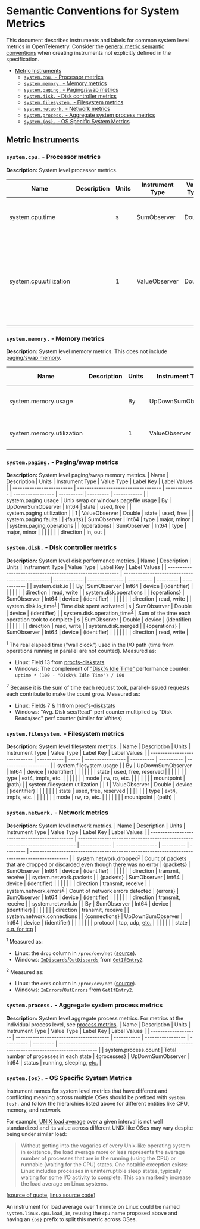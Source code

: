 # Semantic Conventions for System Metrics

This document describes instruments and labels for common system level
metrics in OpenTelemetry. Consider the [general metric semantic
conventions](README.md#general-metric-semantic-conventions) when creating
instruments not explicitly defined in the specification.

<!-- Re-generate TOC with `markdown-toc --no-first-h1 -i` -->

<!-- toc -->

- [Metric Instruments](#metric-instruments)
  * [`system.cpu.` - Processor metrics](#systemcpu---processor-metrics)
  * [`system.memory.` - Memory metrics](#systemmemory---memory-metrics)
  * [`system.paging.` - Paging/swap metrics](#systempaging---pagingswap-metrics)
  * [`system.disk.` - Disk controller metrics](#systemdisk---disk-controller-metrics)
  * [`system.filesystem.` - Filesystem metrics](#systemfilesystem---filesystem-metrics)
  * [`system.network.` - Network metrics](#systemnetwork---network-metrics)
  * [`system.process.` - Aggregate system process metrics](#systemprocess---aggregate-system-process-metrics)
  * [`system.{os}.` - OS Specific System Metrics](#systemos---os-specific-system-metrics)

<!-- tocstop -->

## Metric Instruments

### `system.cpu.` - Processor metrics

**Description:** System level processor metrics.

| Name                   | Description | Units | Instrument Type | Value Type | Label Key(s) | Label Values                        |
| ---------------------- | ----------- | ----- | --------------- | ---------- | ------------ | ----------------------------------- |
| system.cpu.time        |             | s     | SumObserver     | Double     | state        | idle, user, system, interrupt, etc. |
|                        |             |       |                 |            | cpu          | CPU number [0..n-1]                 |
| system.cpu.utilization |             | 1     | ValueObserver   | Double     | state        | idle, user, system, interrupt, etc. |
|                        |             |       |                 |            | cpu          | CPU number (0..n)                   |

### `system.memory.` - Memory metrics

**Description:** System level memory metrics. This does not include [paging/swap
memory](#systempaging---pagingswap-metrics).

| Name                      | Description | Units | Instrument Type   | Value Type | Label Key | Label Values             |
| ------------------------- | ----------- | ----- | ----------------- | ---------- | --------- | ------------------------ |
| system.memory.usage       |             | By    | UpDownSumObserver | Int64      | state     | used, free, cached, etc. |
| system.memory.utilization |             | 1     | ValueObserver     | Double     | state     | used, free, cached, etc. |

### `system.paging.` - Paging/swap metrics

**Description:** System level paging/swap memory metrics.
| Name                      | Description                         | Units        | Instrument Type   | Value Type | Label Key | Label Values |
| ------------------------- | ----------------------------------- | ------------ | ----------------- | ---------- | --------- | ------------ |
| system.paging.usage       | Unix swap or windows pagefile usage | By           | UpDownSumObserver | Int64      | state     | used, free   |
| system.paging.utilization |                                     | 1            | ValueObserver     | Double     | state     | used, free   |
| system.paging.faults      |                                     | {faults}     | SumObserver       | Int64      | type      | major, minor |
| system.paging.operations  |                                     | {operations} | SumObserver       | Int64      | type      | major, minor |
|                           |                                     |              |                   |            | direction | in, out      |

### `system.disk.` - Disk controller metrics

**Description:** System level disk performance metrics.
| Name                                                      | Description                                     | Units        | Instrument Type | Value Type | Label Key | Label Values |
| --------------------------------------------------------- | ----------------------------------------------- | ------------ | --------------- | ---------- | --------- | ------------ |
| system.disk.io<!--notlink-->                              |                                                 | By           | SumObserver     | Int64      | device    | (identifier) |
|                                                           |                                                 |              |                 |            | direction | read, write  |
| system.disk.operations                                    |                                                 | {operations} | SumObserver     | Int64      | device    | (identifier) |
|                                                           |                                                 |              |                 |            | direction | read, write  |
| system.disk.io_time<sup>[1](#io_time)</sup>               | Time disk spent activated                       | s            | SumObserver     | Double     | device    | (identifier) |
| system.disk.operation_time<sup>[2](#operation_time)</sup> | Sum of the time each operation took to complete | s            | SumObserver     | Double     | device    | (identifier) |
|                                                           |                                                 |              |                 |            | direction | read, write  |
| system.disk.merged                                        |                                                 | {operations} | SumObserver     | Int64      | device    | (identifier) |
|                                                           |                                                 |              |                 |            | direction | read, write  |

<sup><a name="io_time">1</a></sup> The real elapsed time ("wall clock")
used in the I/O path (time from operations running in parallel are not
counted). Measured as:

- Linux: Field 13 from
[procfs-diskstats](https://www.kernel.org/doc/Documentation/ABI/testing/procfs-diskstats)
- Windows: The complement of ["Disk\% Idle
Time"](https://docs.microsoft.com/en-us/archive/blogs/askcore/windows-performance-monitor-disk-counters-explained#windows-performance-monitor-disk-counters-explained:~:text=%25%20Idle%20Time,Idle\)%20to%200%20(meaning%20always%20busy).)
performance counter: `uptime * (100 - "Disk\% Idle Time") / 100`

<sup><a name="operation_time">2</a></sup> Because it is the sum of time each
request took, parallel-issued requests each contribute to make the count
grow. Measured as:

- Linux: Fields 7 & 11 from
[procfs-diskstats](https://www.kernel.org/doc/Documentation/ABI/testing/procfs-diskstats)
- Windows: "Avg. Disk sec/Read" perf counter multiplied by "Disk Reads/sec"
perf counter (similar for Writes)

### `system.filesystem.` - Filesystem metrics

**Description:** System level filesystem metrics.
| Name                          | Description | Units | Instrument Type   | Value Type | Label Key  | Label Values         |
| ----------------------------- | ----------- | ----- | ----------------- | ---------- | ---------- | -------------------- |
| system.filesystem.usage       |             | By    | UpDownSumObserver | Int64      | device     | (identifier)         |
|                               |             |       |                   |            | state      | used, free, reserved |
|                               |             |       |                   |            | type       | ext4, tmpfs, etc.    |
|                               |             |       |                   |            | mode       | rw, ro, etc.         |
|                               |             |       |                   |            | mountpoint | (path)               |
| system.filesystem.utilization |             | 1     | ValueObserver     | Double     | device     | (identifier)         |
|                               |             |       |                   |            | state      | used, free, reserved |
|                               |             |       |                   |            | type       | ext4, tmpfs, etc.    |
|                               |             |       |                   |            | mode       | rw, ro, etc.         |
|                               |             |       |                   |            | mountpoint | (path)               |

### `system.network.` - Network metrics

**Description:** System level network metrics.
| Name                                           | Description                                                                   | Units         | Instrument Type   | Value Type | Label Key | Label Values                                                                                   |
| ---------------------------------------------- | ----------------------------------------------------------------------------- | ------------- | ----------------- | ---------- | --------- | ---------------------------------------------------------------------------------------------- |
| system.network.dropped<sup>[1](#dropped)</sup> | Count of packets that are dropped or discarded even though there was no error | {packets}     | SumObserver       | Int64      | device    | (identifier)                                                                                   |
|                                                |                                                                               |               |                   |            | direction | transmit, receive                                                                              |
| system.network.packets                         |                                                                               | {packets}     | SumObserver       | Int64      | device    | (identifier)                                                                                   |
|                                                |                                                                               |               |                   |            | direction | transmit, receive                                                                              |
| system.network.errors<sup>[2](#errors)</sup>   | Count of network errors detected                                              | {errors}      | SumObserver       | Int64      | device    | (identifier)                                                                                   |
|                                                |                                                                               |               |                   |            | direction | transmit, receive                                                                              |
| system<!--notlink-->.network.io                |                                                                               | By            | SumObserver       | Int64      | device    | (identifier)                                                                                   |
|                                                |                                                                               |               |                   |            | direction | transmit, receive                                                                              |
| system.network.connections                     |                                                                               | {connections} | UpDownSumObserver | Int64      | device    | (identifier)                                                                                   |
|                                                |                                                                               |               |                   |            | protocol  | tcp, udp, [etc.](https://en.wikipedia.org/wiki/Transport_layer#Protocols)                      |
|                                                |                                                                               |               |                   |            | state     | [e.g. for tcp](https://en.wikipedia.org/wiki/Transmission_Control_Protocol#Protocol_operation) |

<sup><a name="dropped">1</a></sup> Measured as:

- Linux: the `drop` column in `/proc/dev/net`
([source](https://web.archive.org/web/20180321091318/http://www.onlamp.com/pub/a/linux/2000/11/16/LinuxAdmin.html)).
- Windows:
[`InDiscards`/`OutDiscards`](https://docs.microsoft.com/en-us/windows/win32/api/netioapi/ns-netioapi-mib_if_row2)
from
[`GetIfEntry2`](https://docs.microsoft.com/en-us/windows/win32/api/netioapi/nf-netioapi-getifentry2).

<sup><a name="errors">2</a></sup> Measured as:

- Linux: the `errs` column in `/proc/dev/net`
([source](https://web.archive.org/web/20180321091318/http://www.onlamp.com/pub/a/linux/2000/11/16/LinuxAdmin.html)).
- Windows:
[`InErrors`/`OutErrors`](https://docs.microsoft.com/en-us/windows/win32/api/netioapi/ns-netioapi-mib_if_row2)
from
[`GetIfEntry2`](https://docs.microsoft.com/en-us/windows/win32/api/netioapi/nf-netioapi-getifentry2).

### `system.process.` - Aggregate system process metrics

**Description:** System level aggregate process metrics. For metrics at the
individual process level, see [process metrics](process-metrics.md).
| Name                 | Description                             | Units       | Instrument Type   | Value Type | Label Key | Label Values                                                                                   |
| -------------------- | --------------------------------------- | ----------- | ----------------- | ---------- | --------- | ---------------------------------------------------------------------------------------------- |
| system.process.count | Total number of processes in each state | {processes} | UpDownSumObserver | Int64      | status    | running, sleeping, [etc.](https://man7.org/linux/man-pages/man1/ps.1.html#PROCESS_STATE_CODES) |

### `system.{os}.` - OS Specific System Metrics

Instrument names for system level metrics that have different and conflicting
meaning across multiple OSes should be prefixed with `system.{os}.` and
follow the hierarchies listed above for different entities like CPU, memory,
and network.

For example, [UNIX load
average](https://en.wikipedia.org/wiki/Load_(computing)) over a given
interval is not well standardized and its value across different UNIX like
OSes may vary despite being under similar load:

> Without getting into the vagaries of every Unix-like operating system in
existence, the load average more or less represents the average number of
processes that are in the running (using the CPU) or runnable (waiting for
the CPU) states. One notable exception exists: Linux includes processes in
uninterruptible sleep states, typically waiting for some I/O activity to
complete. This can markedly increase the load average on Linux systems.

([source of
quote](https://github.com/torvalds/linux/blob/e4cbce4d131753eca271d9d67f58c6377f27ad21/kernel/sched/loadavg.c#L11-L18),
[linux source
code](https://github.com/torvalds/linux/blob/e4cbce4d131753eca271d9d67f58c6377f27ad21/kernel/sched/loadavg.c#L11-L18))

An instrument for load average over 1 minute on Linux could be named
`system.linux.cpu.load_1m`, reusing the `cpu` name proposed above and having
an `{os}` prefix to split this metric across OSes.
